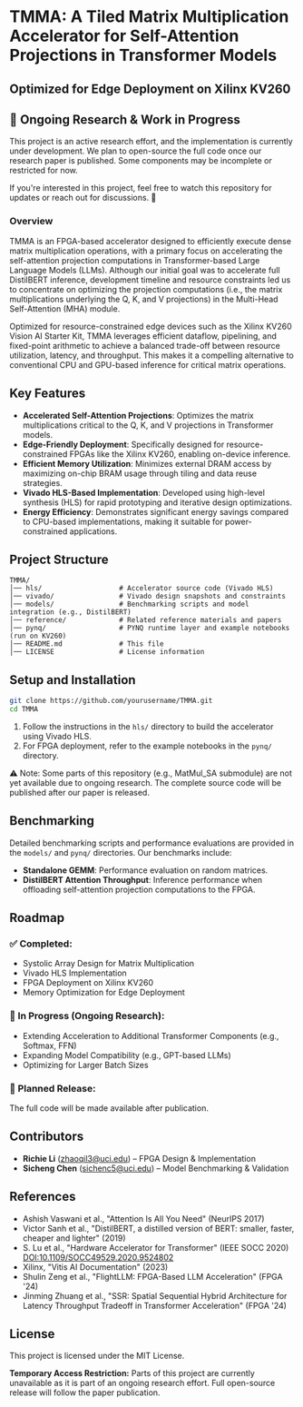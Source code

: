 # TMMA: A Tiled Matrix Multiplication Accelerator for Self-Attention Projections in Transformer Models

## Optimized for Edge Deployment on Xilinx KV260

## 🔬 Ongoing Research & Work in Progress
This project is an active research effort, and the implementation is currently under development. We plan to open-source the full code once our research paper is published. Some components may be incomplete or restricted for now.

If you're interested in this project, feel free to watch this repository for updates or reach out for discussions. 🚀

### Overview
TMMA is an FPGA-based accelerator designed to efficiently execute dense matrix multiplication operations, with a primary focus on accelerating the self-attention projection computations in Transformer-based Large Language Models (LLMs). Although our initial goal was to accelerate full DistilBERT inference, development timeline and resource constraints led us to concentrate on optimizing the projection computations (i.e., the matrix multiplications underlying the Q, K, and V projections) in the Multi-Head Self-Attention (MHA) module.

Optimized for resource-constrained edge devices such as the Xilinx KV260 Vision AI Starter Kit, TMMA leverages efficient dataflow, pipelining, and fixed-point arithmetic to achieve a balanced trade-off between resource utilization, latency, and throughput. This makes it a compelling alternative to conventional CPU and GPU-based inference for critical matrix operations.

## Key Features
- **Accelerated Self-Attention Projections**: Optimizes the matrix multiplications critical to the Q, K, and V projections in Transformer models.
- **Edge-Friendly Deployment**: Specifically designed for resource-constrained FPGAs like the Xilinx KV260, enabling on-device inference.
- **Efficient Memory Utilization**: Minimizes external DRAM access by maximizing on-chip BRAM usage through tiling and data reuse strategies.
- **Vivado HLS-Based Implementation**: Developed using high-level synthesis (HLS) for rapid prototyping and iterative design optimizations.
- **Energy Efficiency**: Demonstrates significant energy savings compared to CPU-based implementations, making it suitable for power-constrained applications.

## Project Structure
```plaintext
TMMA/
│── hls/                   # Accelerator source code (Vivado HLS)
│── vivado/                # Vivado design snapshots and constraints
│── models/                # Benchmarking scripts and model integration (e.g., DistilBERT)
│── reference/             # Related reference materials and papers
│── pynq/                  # PYNQ runtime layer and example notebooks (run on KV260)
│── README.md              # This file
│── LICENSE                # License information
```

## Setup and Installation
```bash
git clone https://github.com/yourusername/TMMA.git
cd TMMA
```
1. Follow the instructions in the `hls/` directory to build the accelerator using Vivado HLS.
2. For FPGA deployment, refer to the example notebooks in the `pynq/` directory.

⚠️ Note: Some parts of this repository (e.g., MatMul_SA submodule) are not yet available due to ongoing research. The complete source code will be published after our paper is released.

## Benchmarking
Detailed benchmarking scripts and performance evaluations are provided in the `models/` and `pynq/` directories. Our benchmarks include:
- **Standalone GEMM**: Performance evaluation on random matrices.
- **DistilBERT Attention Throughput**: Inference performance when offloading self-attention projection computations to the FPGA.

## Roadmap

### ✅ Completed:
- Systolic Array Design for Matrix Multiplication
- Vivado HLS Implementation
- FPGA Deployment on Xilinx KV260
- Memory Optimization for Edge Deployment

### 🚧 In Progress (Ongoing Research):
- Extending Acceleration to Additional Transformer Components (e.g., Softmax, FFN)
- Expanding Model Compatibility (e.g., GPT-based LLMs)
- Optimizing for Larger Batch Sizes

### 📢 Planned Release: 
The full code will be made available after publication.

## Contributors
- **Richie Li** ([zhaoqil3@uci.edu](mailto:zhaoqil3@uci.edu)) – FPGA Design & Implementation
- **Sicheng Chen** ([sichenc5@uci.edu](mailto:sichenc5@uci.edu)) – Model Benchmarking & Validation

## References
- Ashish Vaswani et al., "Attention Is All You Need" (NeurIPS 2017)
- Victor Sanh et al., "DistilBERT, a distilled version of BERT: smaller, faster, cheaper and lighter" (2019)
- S. Lu et al., "Hardware Accelerator for Transformer" (IEEE SOCC 2020) [DOI:10.1109/SOCC49529.2020.9524802](https://ieeexplore.ieee.org/document/9524802)
- Xilinx, "Vitis AI Documentation" (2023)
- Shulin Zeng et al., "FlightLLM: FPGA-Based LLM Acceleration" (FPGA '24)
- Jinming Zhuang et al., "SSR: Spatial Sequential Hybrid Architecture for Latency Throughput Tradeoff in Transformer Acceleration" (FPGA '24)

## License
This project is licensed under the MIT License.

**Temporary Access Restriction:** Parts of this project are currently unavailable as it is part of an ongoing research effort. Full open-source release will follow the paper publication.

